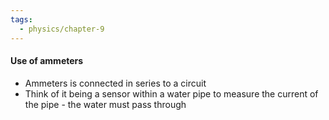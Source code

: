 ```yaml
---
tags:
  - physics/chapter-9
---
```


#### Use of ammeters
- Ammeters is connected in series to a circuit
- Think of it being a sensor within a water pipe to measure the current of the pipe - the water must pass through
